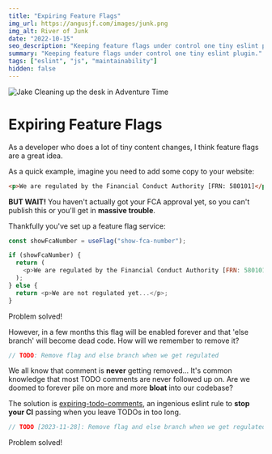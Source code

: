 ```yaml
---
title: "Expiring Feature Flags"
img_url: https://angusjf.com/images/junk.png
img_alt: River of Junk
date: "2022-10-15"
seo_description: "Keeping feature flags under control one tiny eslint plugin."
summary: "Keeping feature flags under control one tiny eslint plugin."
tags: ["eslint", "js", "maintainability"]
hidden: false
---
```


![Jake Cleaning up the desk in Adventure Time](/images/cleaning.gif)

# Expiring Feature Flags

As a developer who does a lot of tiny content changes, I think feature flags are a great idea.

As a quick example, imagine you need to add some copy to your website:

```html
<p>We are regulated by the Financial Conduct Authority [FRN: 580101]</p>
```

**BUT WAIT!** You haven't actually got your FCA approval yet, so you can't publish this or you'll get in **massive trouble**.

Thankfully you've set up a feature flag service:

```js
const showFcaNumber = useFlag("show-fca-number");

if (showFcaNumber) {
  return (
    <p>We are regulated by the Financial Conduct Authority [FRN: 580101]</p>
  );
} else {
  return <p>We are not regulated yet...</p>;
}
```

Problem solved!

However, in a few months this flag will be enabled forever and that 'else branch' will become dead code. How will we remember to remove it?

```js
// TODO: Remove flag and else branch when we get regulated
```

We all know that comment is **never** getting removed... It's common knowledge that most TODO comments are never followed up on. Are we doomed to forever pile on more and more **bloat** into our codebase?

The solution is [expiring-todo-comments](https://github.com/sindresorhus/eslint-plugin-unicorn/blob/main/docs/rules/expiring-todo-comments.md), an ingenious eslint rule to **stop your CI** passing when you leave TODOs in too long.

```js
// TODO [2023-11-28]: Remove flag and else branch when we get regulated
```

Problem solved!
